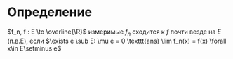 # Определение 
$f_n, f : E \to \overline{\R}$ измеримые $f_n$ сходится к $f$ почти везде на $E$ (п.в.Е), если $\exists e \sub E: \mu e = 0 \texttt{ans} \lim f_n(x) = f(x) \forall x\in E\setminus e$
